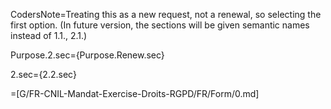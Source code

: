 CodersNote=Treating this as a new request, not a renewal, so selecting the first option.  (In future version, the sections will be given semantic names instead of 1.1., 2.1.)

Purpose.2.sec={Purpose.Renew.sec}

2.sec={2.2.sec}

=[G/FR-CNIL-Mandat-Exercise-Droits-RGPD/FR/Form/0.md]
